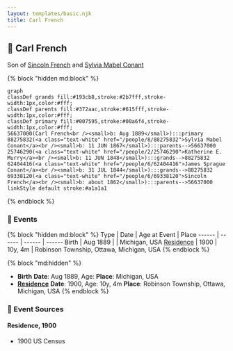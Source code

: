 ```yaml
---
layout: templates/basic.njk
title: Carl French
---
```

## 🔵 Carl French

Son of [Sincoln French](/people/6/69338120) and [Sylvia Mabel Conant](/people/8/88275832)

{% block "hidden md:block" %}
```mermaid
graph
classDef grands fill:#193cb8,stroke:#2b7fff,stroke-width:1px,color:#fff;
classDef parents fill:#372aac,stroke:#615fff,stroke-width:1px,color:#fff;
classDef primary fill:#007595,stroke:#00a6f4,stroke-width:1px,color:#fff;
56637000(Carl French<br /><small>b: Aug 1889</small>):::primary
88275832(<a class="text-white" href="/people/8/88275832">Sylvia Mabel Conant</a><br /><small>b: 11 JUN 1867</small>):::parents-->56637000
25746290(<a class="text-white" href="/people/2/25746290">Katherine E. Murry</a><br /><small>b: 11 JUN 1848</small>):::grands-->88275832
62404416(<a class="text-white" href="/people/6/62404416">James Sprague Conant</a><br /><small>b: 31 JUL 1844</small>):::grands-->88275832
69338120(<a class="text-white" href="/people/6/69338120">Sincoln French</a><br /><small>b: about 1862</small>):::parents-->56637000
linkStyle default stroke:#a1a1a1
```
{% endblock %}

### 📆 Events

{% block "hidden md:block" %}
Type | Date | Age at Event | Place
------ | ------ | ------ | ------
Birth | Aug 1889 |  | Michigan, USA
[Residence](#event-event-0) | 1900 | 10y, 4m | Robinson Township, Ottawa, Michigan, USA
{% endblock %}

{% block "md:hidden" %}
- **Birth**
**Date**: Aug 1889, Age:
**Place**: Michigan, USA
- **[Residence](#event-event-0)**
**Date**: 1900, Age: 10y, 4m
**Place**: Robinson Township, Ottawa, Michigan, USA
{% endblock %}

### 📰 Event Sources

#### <a id="event-event-0"></a> Residence, 1900
* 1900 US Census
